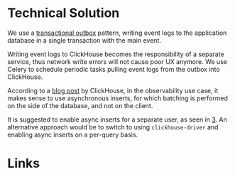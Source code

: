 # Technical Solution

We use a [transactional outbox][1] pattern, writing event logs to the
application database in a single transaction with the main event.

Writing event logs to ClickHouse becomes the responsibility of a separate
service, thus network write errors will not cause poor UX anymore. We use
Celery to schedule periodic tasks pulling event logs from the outbox into
ClickHouse.

According to a [blog post][2] by ClickHouse, in the observability use case, it
makes sense to use asynchronous inserts, for which batching is performed on the
side of the database, and not on the client.

It is suggested to enable async inserts for a separate user, as seen in [3]. An
alternative approach would be to switch to using `clickhouse-driver` and
enabling async inserts on a per-query basis.

# Links

[1]: https://microservices.io/patterns/data/transactional-outbox.html
[2]: https://clickhouse.com/blog/asynchronous-data-inserts-in-clickhouse#sometimes-client-side-batching-is-not-feasible
[3]: https://clickhouse.com/docs/en/optimize/asynchronous-inserts#enabling-asynchronous-inserts
